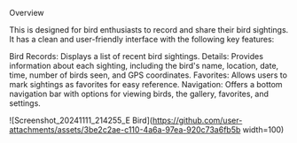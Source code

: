 Overview

This is designed for bird enthusiasts to record and share their bird sightings. It has a clean and user-friendly interface with the following key features:

Bird Records: Displays a list of recent bird sightings.
Details: Provides information about each sighting, including the bird's name, location, date, time, number of birds seen, and GPS coordinates.
Favorites: Allows users to mark sightings as favorites for easy reference.
Navigation: Offers a bottom navigation bar with options for viewing birds, the gallery, favorites, and settings.

![Screenshot_20241111_214255_E Bird](https://github.com/user-attachments/assets/3be2c2ae-c110-4a6a-97ea-920c73a6fb5b width=100)

